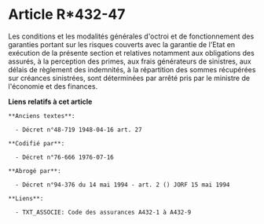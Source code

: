 # Article R*432-47

Les conditions et les modalités générales d'octroi et de fonctionnement des garanties portant sur les risques couverts avec
la garantie de l'Etat en exécution de la présente section et relatives notamment aux obligations des assurés, à la perception
des primes, aux frais générateurs de sinistres, aux délais de règlement des indemnités, à la répartition des sommes
récupérées sur créances sinistrées, sont déterminées par arrêté pris par le ministre de l'économie et des finances.

**Liens relatifs à cet article**

	**Anciens textes**:

	  - Décret n°48-719 1948-04-16 art. 27

	**Codifié par**:

	  - Décret n°76-666 1976-07-16

	**Abrogé par**:

	  - Décret n°94-376 du 14 mai 1994 - art. 2 () JORF 15 mai 1994

	**Liens**:

	  - TXT_ASSOCIE: Code des assurances A432-1 à A432-9
